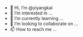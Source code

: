 - 👋 Hi, I’m @yiyangkai
- 👀 I’m interested in ...
- 🌱 I’m currently learning ...
- 💞️ I’m looking to collaborate on ...
- 📫 How to reach me ...

<!---
yiyangkai/yiyangkai is a ✨ special ✨ repository because its `README.md` (this file) appears on your GitHub profile.
You can click the Preview link to take a look at your changes.
--->
